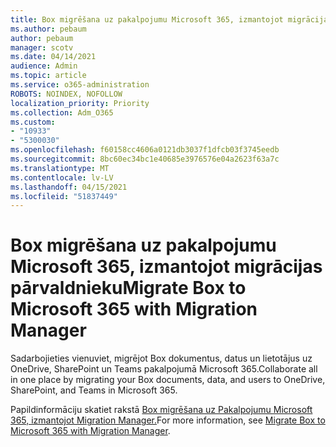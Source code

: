 ```yaml
---
title: Box migrēšana uz pakalpojumu Microsoft 365, izmantojot migrācijas pārvaldnieku
ms.author: pebaum
author: pebaum
manager: scotv
ms.date: 04/14/2021
audience: Admin
ms.topic: article
ms.service: o365-administration
ROBOTS: NOINDEX, NOFOLLOW
localization_priority: Priority
ms.collection: Adm_O365
ms.custom:
- "10933"
- "5300030"
ms.openlocfilehash: f60158cc4606a0121db3037f1dfcb03f3745eedb
ms.sourcegitcommit: 8bc60ec34bc1e40685e3976576e04a2623f63a7c
ms.translationtype: MT
ms.contentlocale: lv-LV
ms.lasthandoff: 04/15/2021
ms.locfileid: "51837449"
---
```

# <a name="migrate-box-to-microsoft-365-with-migration-manager"></a><span data-ttu-id="9932f-102">Box migrēšana uz pakalpojumu Microsoft 365, izmantojot migrācijas pārvaldnieku</span><span class="sxs-lookup"><span data-stu-id="9932f-102">Migrate Box to Microsoft 365 with Migration Manager</span></span>

<span data-ttu-id="9932f-103">Sadarbojieties vienuviet, migrējot Box dokumentus, datus un lietotājus uz OneDrive, SharePoint un Teams pakalpojumā Microsoft 365.</span><span class="sxs-lookup"><span data-stu-id="9932f-103">Collaborate all in one place by migrating your Box documents, data, and users to OneDrive, SharePoint, and Teams in Microsoft 365.</span></span>

<span data-ttu-id="9932f-104">Papildinformāciju skatiet rakstā [Box migrēšana uz Pakalpojumu Microsoft 365, izmantojot Migration Manager.](https://docs.microsoft.com/sharepointmigration/mm-box-overview)</span><span class="sxs-lookup"><span data-stu-id="9932f-104">For more information, see [Migrate Box to Microsoft 365 with Migration Manager](https://docs.microsoft.com/sharepointmigration/mm-box-overview).</span></span>